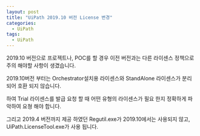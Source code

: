 ```yaml
---
layout: post
title: "UiPath 2019.10 버전 License 변경"
categories:
  - UiPath
tags:
  - UiPath
---
```


2019.10 버전으로 프로젝트나, POC를 할 경우 이전 버전과는 다른 라이센스 정책으로 주의 해야할 사항이 생겼습니다.

2019.10버전 부터는 Orchestrator설치용 라이센스와 StandAlone 라이센스가 분리 되어 호환 되지 않습니다.

하여 Trial 라이센스를 발급 요청 할 때 어떤 유형의 라이센스가 필요 한지 정확하게 파악하여 요쳥 해야 합니다.

그리고 2019.4 버전까지 제공 하였던 Regutil.exe가 2019.10에서는 사용되지 않고, UiPath.LicenseTool.exe가 사용 됩니다.
